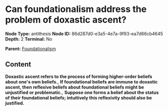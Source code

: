 # Can foundationalism address the problem of doxastic ascent?

**Node Type:** antithesis
**Node ID:** 86d287d0-e3a5-4e7a-9f93-ea7d66cb4645
**Depth:** 2
**Terminal:** No

**Parent:** [Foundationalism](foundationalism.md)

## Content

**Doxastic ascent refers to the process of forming higher-order beliefs about one's own beliefs.**, **If foundational beliefs are immune to doxastic ascent, then reflexive beliefs about foundational beliefs might be unjustified or problematic.**, **Suppose one forms a belief about the status of their foundational beliefs; intuitively this reflexivity should also be justified.**
